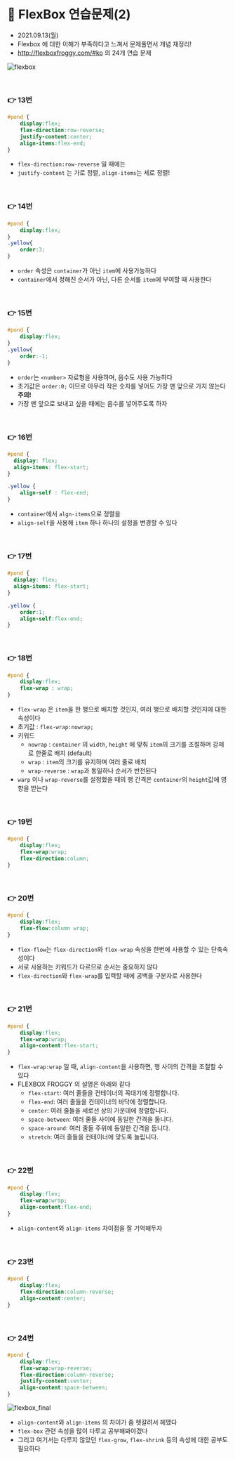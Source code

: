 # 📌 FlexBox 연습문제(2)
- 2021.09.13(월) 
- Flexbox 에 대한 이해가 부족하다고 느껴서 문제풀면서 개념 재정리!
- http://flexboxfroggy.com/#ko 의 24개 연습 문제


![flexbox](./img/flexbox.png)

<br>

### 👉 13번 
```css
#pond {
    display:flex;
    flex-direction:row-reverse;
    justify-content:center;
    align-items:flex-end;
}
```
- `flex-direction:row-reverse` 일 때에는
- `justify-content` 는 가로 정렬, `align-items`는 세로 정렬!
<br>


### 👉 14번 
```css
#pond {
    display:flex;
}
.yellow{
    order:3;
}
```
- `order` 속성은 `container`가 아닌 `item`에 사용가능하다
- `container`에서 정해진 순서가 아닌, 다른 순서를 `item`에 부여할 때 사용한다

<br>


### 👉 15번 
```css
#pond {
    display:flex;
}
.yellow{
    order:-1;
}
```
- `order`는 `<number>` 자료형을 사용하며, 음수도 사용 가능하다
- 초기값은 `order:0;` 이므로 아무리 작은 숫자를 넣어도 가장 맨 앞으로 가지 않는다 **주의!**
- 가장 맨 앞으로 보내고 싶을 때에는 음수를 넣어주도록 하자


<br>


### 👉 16번 
```css
#pond {
  display: flex;
  align-items: flex-start;
}

.yellow {
    align-self : flex-end;
}
```
- `container`에서 `algn-items`으로 정렬을 
- `align-self`을 사용해 `item` 하나 하나의 설정을 변경할 수 있다
<br>


### 👉 17번 
```css
#pond {
  display: flex;
  align-items: flex-start;
}

.yellow {
    order:1;
    align-self:flex-end;
}
```
<br>


### 👉 18번 
```css
#pond {
    display:flex;
    flex-wrap : wrap;
}
```
- `flex-wrap` 은 `item`을 한 행으로 배치할 것인지, 여러 행으로 배치할 것인지에 대한 속성이다
- 초기값 : `flex-wrap:nowrap;`
- 키워드
    - `nowrap` : `container` 의 `width`, `height` 에 맞춰 `item`의 크기를 조절하며 강제로 한줄로 배치 (default)
    - `wrap` : `item`의 크기를 유지하며 여러 줄로 배치 
    - `wrap-reverse` : `wrap`과 동일하나 순서가 반전된다
- `warp` 이나 `wrap-reverse`를 설정했을 때의 행 간격은 `container`의 `height`값에 영향을 받는다 


<br>


### 👉 19번 
```css
#pond {
    display:flex;
    flex-wrap:wrap;
    flex-direction:column;
}
```
<br>


### 👉 20번 
```css
#pond {
    display:flex;
    flex-flow:column wrap;
}
```
- `flex-flow`는 `flex-direction`와 `flex-wrap` 속성을 한번에 사용할 수 있는 단축속성이다
- 서로 사용하는 키워드가 다르므로 순서는 중요하지 않다
- `flex-direction`와 `flex-wrap`를 입력할 때에 공백을 구분자로 사용한다

<br>


### 👉 21번 
```css
#pond {
    display:flex;
    flex-wrap:wrap;
    align-content:flex-start;
}
```
- `flex-wrap:wrap` 일 때, `align-content`을 사용하면, 행 사이의 간격을 조절할 수 있다
- FLEXBOX FROGGY 의 설명은 아래와 같다 
    - `flex-start`: 여러 줄들을 컨테이너의 꼭대기에 정렬합니다.
    - `flex-end`: 여러 줄들을 컨테이너의 바닥에 정렬합니다.
    - `center`: 여러 줄들을 세로선 상의 가운데에 정렬합니다.
    - `space-between`: 여러 줄들 사이에 동일한 간격을 둡니다.
    - `space-around`: 여러 줄들 주위에 동일한 간격을 둡니다.
    - `stretch`: 여러 줄들을 컨테이너에 맞도록 늘립니다.

<br>


### 👉 22번 
```css
#pond {
    display:flex;
    flex-wrap:wrap;
    align-content:flex-end;
}
```
- `align-content`와 `align-items` 차이점을 잘 기억해두자
<br>



### 👉 23번 
```css
#pond {
    display:flex;
    flex-direction:column-reverse;
    align-content:center;
}
```
<br>




### 👉 24번 
```css
#pond {
    display:flex;
    flex-wrap:wrap-reverse;
    flex-direction:column-reverse;
    justify-content:center;
    align-content:space-between;
}
```

![flexbox_final](./img/flexbox_final.png)

- `align-content`와 `align-items` 의 차이가 좀 헷갈려서 헤맸다
- `flex-box` 관련 속성을 많이 다루고 공부해봐야겠다
- 그리고 여기서는 다루지 않았던 `flex-grow`, `flex-shrink` 등의 속성에 대한 공부도 필요하다


<br>

